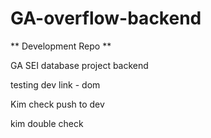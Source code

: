 # GA-overflow-backend

** Development Repo **

GA SEI database project backend

testing dev link - dom

Kim check push to dev

kim double check

